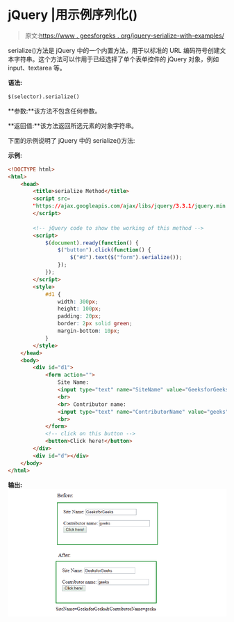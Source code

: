 # jQuery |用示例序列化()

> 原文:[https://www . geesforgeks . org/jquery-serialize-with-examples/](https://www.geeksforgeeks.org/jquery-serialize-with-examples/)

serialize()方法是 jQuery 中的一个内置方法，用于以标准的 URL 编码符号创建文本字符串。这个方法可以作用于已经选择了单个表单控件的 jQuery 对象，例如 input、textarea 等。

**语法:**

```html
$(selector).serialize()
```

**参数:**该方法不包含任何参数。

**返回值:**该方法返回所选元素的对象字符串。

下面的示例说明了 jQuery 中的 serialize()方法:

**示例:**

```html
<!DOCTYPE html>
<html>
    <head>
        <title>serialize Method</title>
        <script src=
        "https://ajax.googleapis.com/ajax/libs/jquery/3.3.1/jquery.min.js">
        </script>

        <!-- jQuery code to show the working of this method -->
        <script>
            $(document).ready(function() {
                $("button").click(function() {
                    $("#d").text($("form").serialize());
                });
            });
        </script>
        <style>
            #d1 {
                width: 300px;
                height: 100px;
                padding: 20px;
                border: 2px solid green;
                margin-bottom: 10px;
            }
        </style>
    </head>
    <body>
        <div id="d1">
            <form action="">
                Site Name:
                <input type="text" name="SiteName" value="GeeksforGeeks">
                <br>
                <br> Contributor name:
                <input type="text" name="ContributorName" value="geeks">
                <br>
            </form>
            <!-- click on this button -->
            <button>Click here!</button>
        </div>
        <div id="d"></div>
    </body>
</html>
```

**输出:**
![serialize method](img/c4ab7a5bd66df457d4e199946e547b5d.png)